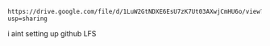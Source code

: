 ```
https://drive.google.com/file/d/1LuW2GtNDXE6EsU7zK7Ut03AXwjCmHU6o/view?usp=sharing
```

i aint setting up github LFS
